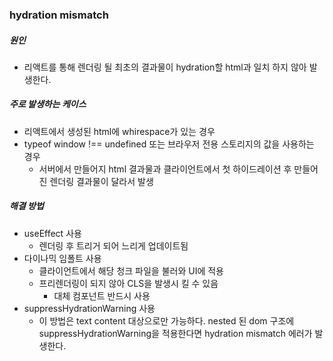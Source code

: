 ###  hydration mismatch

##### 원인

- 리액트를 통해 렌더링 될 최초의 결과물이 hydration할 html과 일치 하지 않아 발생한다.

##### 주로 발생하는 케이스

- 리액트에서 생성된 html에 whirespace가 있는 경우
- typeof window !== undefined 또는 브라우저 전용 스토리지의 값을 사용하는 경우
  - 서버에서 만들어지 html 결과물과 클라이언트에서 첫 하이드레이션 후 만들어진 렌더링 결과물이 달라서 발생

##### 해결 방법

- useEffect 사용
  - 렌더링 후 트리거 되어 느리게 업데이트됨
- 다이나믹 임폴트 사용
  - 클라이언트에서 해당 청크 파일을 불러와 UI에 적용
  - 프리렌더링이 되지 않아 CLS을 발생시 킬 수 있음
    - 대체 컴포넌트 반드시 사용
- suppressHydrationWarning 사용
  - 이 방법은 text content 대상으로만 가능하다. nested 된 dom 구조에 suppressHydrationWarning을 적용한다면 hydration mismatch 에러가 발생한다.
